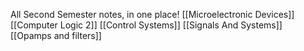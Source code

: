 All Second Semester notes, in one place!
[[Microelectronic Devices]]
[[Computer Logic 2]]
[[Control Systems]]
[[Signals And Systems]]
[[Opamps and filters]]
